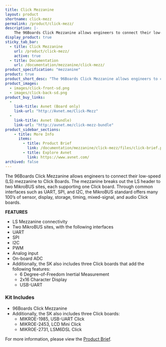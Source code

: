 ```yaml
---
title: Click Mezzanine
layout: product
shortname: click-mezz
permalink: /product/click-mezz/
description: |-
    The 96Boards Click Mezzanine allows engineers to connect their low-speed (LS) mezzanine to Click Boards. The mezzanine breaks out the LS header to two MikroBUS sites, each supporting one Click board. Through common interfaces such as UART, SPI, and I2C, the MikroBUS standard offers many 100’s of sensor, display, storage, timing, mixed-signal, and audio Click boards.
display_product: true
sticky_tab_bar:
  - title: Click Mezzanine
    url: /product/click-mezz/
    active: true
  - title: Documentation
    url: /documentation/mezzanine/click-mezz/
product_specification: "mezzanine"
product: true
product_short_desc: "The 96Boards Click Mezzanine allows engineers to connect their low-speed (LS) mezzanine to Click Boards. The mezzanine breaks out the LS header to two MikroBUS sites, each supporting one Click board. Through common interfaces such as UART, SPI, and I2C, the MikroBUS standard offers many 100’s of sensor, display, storage, timing, mixed-signal, and audio Click boards."
product_images:
  - images/click-front-sd.png
  - images/click-back-sd.png
product_buy_links:
  -
    link-title: Avnet (Board only)
    link-url: "http://Avnet.me/Click-Mezz"
  -
    link-title: Avnet (Bundle)
    link-url: "http://avnet.me/click-mezz-bundle"
product_sidebar_sections:
    - title: More Info
      items:
        - title: Product Brief
          link: /documentation/mezzanine/click-mezz/files/click-brief.pdf
        - title: Explore Avnet
          link: https://www.avnet.com/
archived: false
---
```


The 96Boards Click Mezzanine allows engineers to connect their low-speed (LS) mezzanine to Click Boards. The mezzanine breaks out the LS header to two MikroBUS sites, each supporting one Click board. Through common interfaces such as UART, SPI, and I2C, the MikroBUS standard offers many 100’s of sensor, display, storage, timing, mixed-signal, and audio Click boards.

**FEATURES**

- LS Mezzanine connectivity
- Two MikroBUS sites, with the following interfaces
- UART
- SPI
- I2C
- PWM
- Analog input
- On-board ADC
- Additionally, the SK also includes three Click boards that add the following features:
   - 6 Degree-of-Freedom Inertial Measurement
   - 2x16 Character Display
   - USB-UART

### Kit Includes

- 96Boards Click Mezzanine
- Additionally, the SK also includes three Click boards:
   - MIKROE-1985, USB-UART Click
   - MIKROE-2453, LCD Mini Click
   - MIKROE-2731, LSM6DSL Click

For more information, please view the [Product Brief](/documentation/mezzanine/click-mezz/files/click-brief.pdf).
